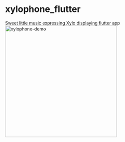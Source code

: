 # xylophone_flutter
Sweet little music expressing Xylo displaying flutter app
<img width="358" alt="xylophone-demo" src="https://user-images.githubusercontent.com/71747442/140854469-aac2667c-6920-40dd-bd15-b3353f3a17e5.png">
